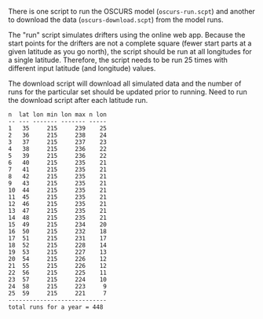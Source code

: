 There is one script to run the OSCURS model (`oscurs-run.scpt`) and another to
download the data (`oscurs-download.scpt`) from the model runs.

The "run" script simulates drifters using the online web app. Because the
start points for the drifters are not a complete square (fewer start parts at
a given latitude as you go north), the script should be run at all longitudes
for a single latitude. Therefore, the script needs to be run 25 times with
different input latitude (and longitude) values.

The download script will download all simulated data and the number of runs for
the particular set should be updated prior to running. Need to run the download
script after each latitude run.


    n  lat lon min lon max n lon
    -- --- ------- ------- -----
    1   35     215     239    25
    2   36     215     238    24
    3   37     215     237    23
    4   38     215     236    22
    5   39     215     236    22
    6   40     215     235    21
    7   41     215     235    21
    8   42     215     235    21
    9   43     215     235    21
    10  44     215     235    21
    11  45     215     235    21
    12  46     215     235    21
    13  47     215     235    21
    14  48     215     235    21
    15  49     215     234    20
    16  50     215     232    18
    17  51     215     231    17
    18  52     215     228    14
    19  53     215     227    13
    20  54     215     226    12
    21  55     215     226    12
    22  56     215     225    11
    23  57     215     224    10
    24  58     215     223     9
    25  59     215     221     7
    ----------------------------
    total runs for a year = 448
